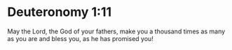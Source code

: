 # Deuteronomy 1:11

May the Lord, the God of your fathers, make you a thousand times as many as you are and bless you, as he has promised you!

